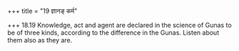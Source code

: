 +++
title = "19 ज्ञानङ् कर्म"

+++
18.19 Knowledge, act and agent are declared in the science of Gunas to
be of three kinds, according to the difference in the Gunas. Listen
about them also as they are.
